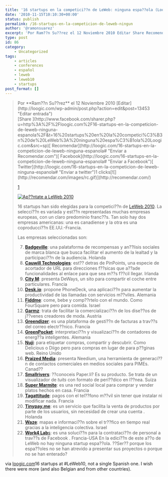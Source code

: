 ```yaml
---
title: '16 startups en la competici??n de LeWeb: ninguna espa??ola (Loogic.com)'
date: '2010-11-15T10:10:30+00:00'
status: publish
permalink: /16-startups-en-la-competicion-de-leweb-ningun
author: '@ramonsuarez'
excerpt: 'Por Ram??n Su??rez el 12 Noviembre 2010 Editar Share Recomendar Facebook Twitter1 clicks 1 16 startups han sido elegidas para la competici??n de LeWeb 2010. La selecci??n es variada y est??n representadas muchas empresas europeas, con un claro pre...'
type: post
id: 86
category:
    - Uncategorized
tags:
    - articles
    - conferences
    - español
    - leweb
    - leweb10
    - startups
post_format: []
---
```

> <div> <span style="float:left;">Por **Ram??n Su??rez** el 12 Noviembre 2010 [Editar](http://loogic.com/wp-admin/post.php?action=edit&post=13453 "Editar entrada")</span>[<span><span style="cursor:pointer;"><span>Share</span></span><span></span><span><span> </span></span></span>](http://www.facebook.com/sharer.php?u=http%3A%2F%2Floogic.com%2F16-startups-en-la-competicion-de-leweb-ninguna-espanola%2F&t=16%20startups%20en%20la%20competici%C3%B3n%20de%20LeWeb%3A%20ninguna%20espa%C3%B1ola%20Loogic.com&src=sp)<span>[ Recomendar](http://loogic.com/16-startups-en-la-competicion-de-leweb-ninguna-espanola# "Enviar a Recomendar.com")[ Facebook](http://loogic.com/16-startups-en-la-competicion-de-leweb-ninguna-espanola# "Enviar a Facebook")[ Twitter](http://loogic.com/16-startups-en-la-competicion-de-leweb-ninguna-espanola# "Enviar a twitter")<span>1 clicks</span></span>[![](http://recomendar.com/images/rc.gif)](http://recomendar.com/)
> 
> [<span>1</span>](http://recomendar.com/)
> 
> [![Ap??ntate a LeWeb 2010](http://loogic.com/files/2010/11/leweb10-460x602.jpg)](http://bit.ly/bfn5EV)
> 
> 16 startups han sido elegidas para la competici??n de [LeWeb 2010](http://bit.ly/bfn5EV "LeWeb 2010 Par??s"). La selecci??n es variada y est??n representadas muchas empresas europeas, con un claro predominio franc??s. Tan solo hay dos empresas americanas: una es canadiense y la otra es una coproducci??n EE.UU.-Francia.
> 
> Las empresas seleccionadas son:
> 
> 7. [**Badgeville**](http://www.badgeville.com): una palataforma de recompensas y an??lisis sociales de marca blanca que busca facilitar el aumento de la lealtad y la participaci??n de la audiencia. Holanda
> 8. [**Cauwill Technologies**](http://www.cauwill.com): est?? detras de PinPoints, una especie de acortador de URL para direcciones f??sicas que a??ade funcionalidades al enlace para que sea m??s f??cil llegar. Irlanda
> 9. [**City M**](http://www.deways.fr): presenta DeWays, un sito para compartir el coche entre particulares. Francia
> 10. [**Desk.io**](http://www.phonedeck.net): propone PhoneDeck, una aplicaci??n para aumentar la productividad de las llamadas con servicios m??viles. Alemania
> 11. [**Fiddme**](http://www.fiddme.com): come, bebe y comp??rtelo con el mundo. Como FourSquare pero para comida. Israel
> 12. [**Garmz**](http://www.garmz.com): trata de facilitar la comercializaci??n de los dise??os de j??venes creadores de moda. Austria
> 13. [**Greendizer**](http://www.greendizer.com): es una plataforma de gesti??n de facturas a trav??s del correo electr??nico. Francia
> 14. [**GreenPocket**](http://www.greenpocket.de): interpretaci??n y visualizaci??n de contadores de energ??a inteligentes. Alemania
> 15. [**Nuji**](http://www.nuji.com): para etiquetar compras, compartir y descubrir. Como Delicious o Diigo pero para compras en lugar de para p??ginas web. Reino Unido
> 16. [**Praized Media**](http://www.needium.com): presenta Needium, una herramienta de generaci??n de contactos comerciales en medios sociales para PIMEs. Canad??
> 17. [**Smallrivers**](http://www.paper.li): ??conoceis Paper.li? Es su producto. Se trata de un visualizador de *tuits* con formato de peri??dico en l??nea. Suiza
> 18. [**Super Marmite**](http://www.super-marmite.com): es una red social local para comprar y vender platos hechos en casa. Francia
> 19. [**Tagattitude**](http://www.tagattitude.fr): pagos con el tel??fono m??vil sin tener que instalar ni modificar nada. Francia
> 20. [**Tinypay.me**](http://www.tinypay.me/): es un servicio que facilita la venta de productos por parte de los usuarios, sin necesidad de crear una cuenta . Holanda
> 21. [**Waze**](http://www.waze.com): mapas e informaci??n sobre el tr??fico en tiempo real gracias a la inteligencia colectiva. Israel
> 22. [**Work4 Lab**s](http://www.work4labs.com): es una soluci??n para la contrataci??n de personal a trav??s de Facebook . Francia-USA
> En la edici??n de este a??o de LeWeb no hay ninguna startup espa??ola. ??Ser?? porque los espa??oles no se han atrevido a presentar sus proyectos o porque no se han enterado?
> 
> </div>

via [loogic.com](http://loogic.com/16-startups-en-la-competicion-de-leweb-ninguna-espanola/)</div>16 startups at #LeWeb10, not a single Spanish one. I wish there were more (and also Belgian and from other countries).

</div>